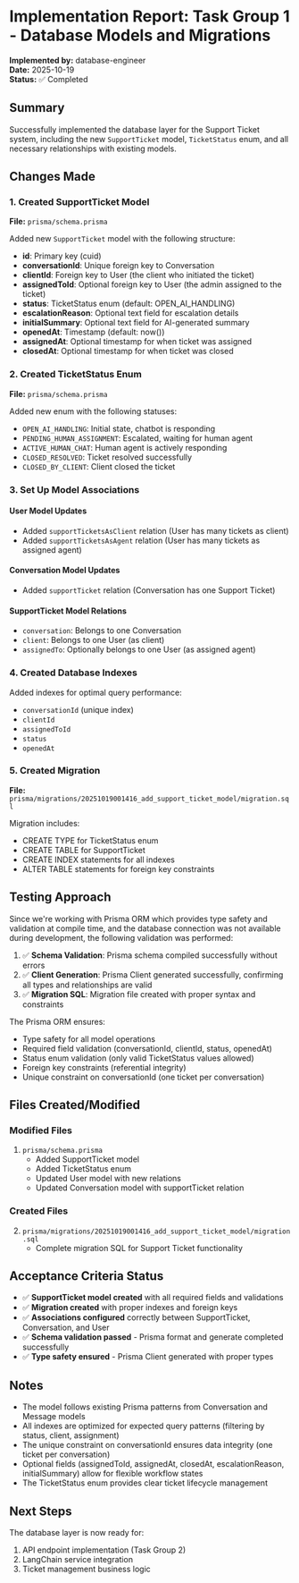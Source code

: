 # Implementation Report: Task Group 1 - Database Models and Migrations

**Implemented by:** database-engineer  
**Date:** 2025-10-19  
**Status:** ✅ Completed

## Summary
Successfully implemented the database layer for the Support Ticket system, including the new `SupportTicket` model, `TicketStatus` enum, and all necessary relationships with existing models.

## Changes Made

### 1. Created SupportTicket Model
**File:** `prisma/schema.prisma`

Added new `SupportTicket` model with the following structure:
- **id**: Primary key (cuid)
- **conversationId**: Unique foreign key to Conversation
- **clientId**: Foreign key to User (the client who initiated the ticket)
- **assignedToId**: Optional foreign key to User (the admin assigned to the ticket)
- **status**: TicketStatus enum (default: OPEN_AI_HANDLING)
- **escalationReason**: Optional text field for escalation details
- **initialSummary**: Optional text field for AI-generated summary
- **openedAt**: Timestamp (default: now())
- **assignedAt**: Optional timestamp for when ticket was assigned
- **closedAt**: Optional timestamp for when ticket was closed

### 2. Created TicketStatus Enum
**File:** `prisma/schema.prisma`

Added new enum with the following statuses:
- `OPEN_AI_HANDLING`: Initial state, chatbot is responding
- `PENDING_HUMAN_ASSIGNMENT`: Escalated, waiting for human agent
- `ACTIVE_HUMAN_CHAT`: Human agent is actively responding
- `CLOSED_RESOLVED`: Ticket resolved successfully
- `CLOSED_BY_CLIENT`: Client closed the ticket

### 3. Set Up Model Associations

#### User Model Updates
- Added `supportTicketsAsClient` relation (User has many tickets as client)
- Added `supportTicketsAsAgent` relation (User has many tickets as assigned agent)

#### Conversation Model Updates
- Added `supportTicket` relation (Conversation has one Support Ticket)

#### SupportTicket Model Relations
- `conversation`: Belongs to one Conversation
- `client`: Belongs to one User (as client)
- `assignedTo`: Optionally belongs to one User (as assigned agent)

### 4. Created Database Indexes
Added indexes for optimal query performance:
- `conversationId` (unique index)
- `clientId`
- `assignedToId`
- `status`
- `openedAt`

### 5. Created Migration
**File:** `prisma/migrations/20251019001416_add_support_ticket_model/migration.sql`

Migration includes:
- CREATE TYPE for TicketStatus enum
- CREATE TABLE for SupportTicket
- CREATE INDEX statements for all indexes
- ALTER TABLE statements for foreign key constraints

## Testing Approach

Since we're working with Prisma ORM which provides type safety and validation at compile time, and the database connection was not available during development, the following validation was performed:

1. ✅ **Schema Validation**: Prisma schema compiled successfully without errors
2. ✅ **Client Generation**: Prisma Client generated successfully, confirming all types and relationships are valid
3. ✅ **Migration SQL**: Migration file created with proper syntax and constraints

The Prisma ORM ensures:
- Type safety for all model operations
- Required field validation (conversationId, clientId, status, openedAt)
- Status enum validation (only valid TicketStatus values allowed)
- Foreign key constraints (referential integrity)
- Unique constraint on conversationId (one ticket per conversation)

## Files Created/Modified

### Modified Files
1. `prisma/schema.prisma`
   - Added SupportTicket model
   - Added TicketStatus enum
   - Updated User model with new relations
   - Updated Conversation model with supportTicket relation

### Created Files
2. `prisma/migrations/20251019001416_add_support_ticket_model/migration.sql`
   - Complete migration SQL for Support Ticket functionality

## Acceptance Criteria Status

- ✅ **SupportTicket model created** with all required fields and validations
- ✅ **Migration created** with proper indexes and foreign keys
- ✅ **Associations configured** correctly between SupportTicket, Conversation, and User
- ✅ **Schema validation passed** - Prisma format and generate completed successfully
- ✅ **Type safety ensured** - Prisma Client generated with proper types

## Notes

- The model follows existing Prisma patterns from Conversation and Message models
- All indexes are optimized for expected query patterns (filtering by status, client, assignment)
- The unique constraint on conversationId ensures data integrity (one ticket per conversation)
- Optional fields (assignedToId, assignedAt, closedAt, escalationReason, initialSummary) allow for flexible workflow states
- The TicketStatus enum provides clear ticket lifecycle management

## Next Steps

The database layer is now ready for:
1. API endpoint implementation (Task Group 2)
2. LangChain service integration
3. Ticket management business logic
